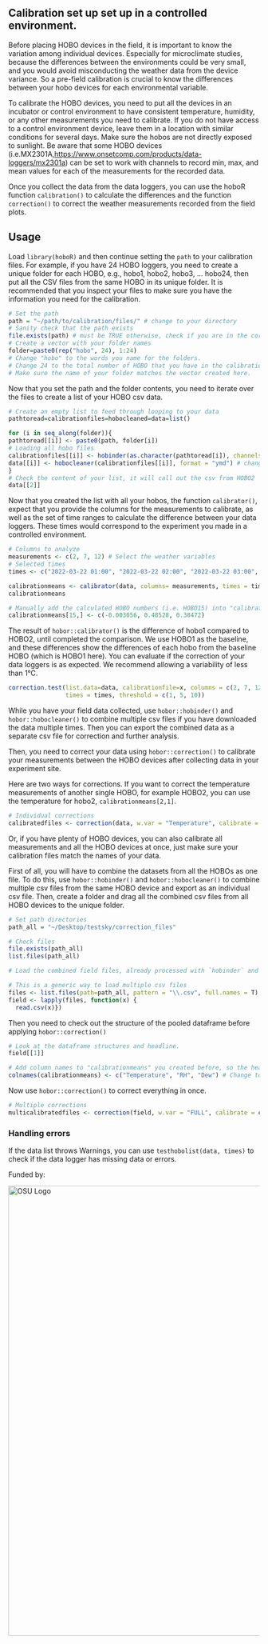 ## Calibration set up set up in a controlled environment.
Before placing HOBO devices in the field, it is important to know the variation among individual devices. Especially for microclimate studies, because the differences between the environments could be very small, and you would avoid misconducting the weather data from the device variance. So a pre-field calibration is crucial to know the differences between your hobo devices for each environmental variable.  

To calibrate the HOBO devices, you need to put all the devices in an incubator or control environment to have consistent temperature, humidity, or any other measurements you need to calibrate. If you do not have access to a control environment device, leave them in a location with similar conditions for several days. Make sure the hobos are not directly exposed to sunlight. Be aware that some HOBO devices (i.e.MX2301A,https://www.onsetcomp.com/products/data-loggers/mx2301a) can be set to work with channels to record min, max, and mean values for each of the measurements for the recorded data.

Once you collect the data from the data loggers, you can use the hoboR function `calibration()` to calculate the differences and the function `correction()` to correct the weather measurements recorded from the field plots.

## Usage
Load `library(hoboR)` and then continue setting the `path` to your calibration files. For example, if you have 24 HOBO loggers, you need to create a unique folder for each HOBO, e.g., hobo1, hobo2, hobo3, ... hobo24, then put all the CSV files from the same HOBO in its unique folder. It is recommended that you inspect your files to make sure you have the information you need for the calibration. 

```R
# Set the path
path = "~/path/to/calibration/files/" # change to your directory
# Sanity check that the path exists
file.exists(path) # must be TRUE otherwise, check if you are in the correct folder
# Create a vector with your folder names 
folder=paste0(rep("hobo", 24), 1:24)
# Change "hobo" to the words you name for the folders.
# Change 24 to the total number of HOBO that you have in the calibration. 
# Make sure the name of your folder matches the vector created here.
```
Now that you set the path and the folder contents, you need to iterate over the files to create a list of your HOBO csv data.

```R
# Create an empty list to feed through looping to your data
pathtoread=calibrationfiles=hobocleaned=data=list()

for (i in seq_along(folder)){
pathtoread[[i]] <- paste0(path, folder[i])
# Loading all hobo files
calibrationfiles[[i]] <- hobinder(as.character(pathtoread[i]), channels = "ON" ) # channels is a new feature
data[[i]] <- hobocleaner(calibrationfiles[[i]], format = "ymd") # change the format to "mdy" if your DateTime format is MM/DD/YYYY
}
# Check the content of your list, it will call out the csv from HOBO2
data[[2]] 
```
Now that you created the list with all your hobos, the function `calibrator()`, 
expect that you provide the columns for the measurements to calibrate, as well as 
the set of time ranges to calculate the difference between your data loggers.
These times would correspond to the experiment you made in a controlled environment. 

```R
# Columns to analyze
measurements <- c(2, 7, 12) # Select the weather variables 
# Selected times
times <- c("2022-03-22 01:00", "2022-03-22 02:00", "2022-03-22 03:00", "2022-03-22 04:00","2022-03-22 05:00", "2022-03-22 06:00", "2022-03-22 07:00", "2022-03-22 08:00","2022-03-22 09:00") # Make sure you enter the date & time format with zeros, for example 08:00 instead of 8:00 for 8am.

calibrationmeans <- calibrator(data, columns= measurements, times = times) # for the hobo(s) with different length datasets, you will see a warning message. That HOBO won't be calculated, so you will see it as "NaN" when you call out the "calibrationmeans". For that HOBO you have to calculate the numbers manually, then add the numbers to "calibrationmeans" when applying the correction to the field collected data. 
calibrationmeans

# Manually add the calculated HOBO numbers (i.e. HOBO15) into "calibrationmeans", if any.
calibrationmeans[15,] <- c(-0.003056, 0.48528, 0.38472)  
```
The result of `hobor::calibrator()` is the difference of hobo1 compared to HOBO2,
until completed the comparison. We use HOBO1 as the baseline, and these differences show the differences of each hobo
from the baseline HOBO (which is HOBO1 here).
You can evaluate if the correction of your data loggers is as expected. We
recommend allowing a variability of less than 1°C.
```R
correction.test(list.data=data, calibrationfile=x, columns = c(2, 7, 12), 
                times = times, threshold = c(1, 5, 10))
```

While you have your field data collected, use `hobor::hobinder()` and `hobor::hobocleaner()` to combine multiple csv files if you have downloaded the data multiple times. Then you can export the combined data as a separate csv file for correction and further analysis.

Then, you need to correct your data using `hobor::correction()` to calibrate your 
measurements between the HOBO devices after collecting data in your experiment site.

Here are two ways for corrections. If you want to correct the temperature measurements of another single HOBO, for example HOBO2, you can use the 
temperature for hobo2, `calibrationmeans[2,1]`. 
```R
# Individual corrections
calibratedfiles <- correction(data, w.var = "Temperature", calibrate = "0.1089") # Change "data" to your combined HOBO file name
```
Or, if you have plenty of HOBO devices, you can also calibrate all measurements and all the HOBO devices at once, just make sure your calibration files match the names of your data.

First of all, you will have to combine the datasets from all the HOBOs as one file. To do this, use `hobor::hobinder()` and `hobor::hobocleaner()` to combine multiple csv files from the same HOBO device and export as an individual csv file. Then, create a folder and drag all the combined csv files from all HOBO devices to the unique folder.

```R
# Set path directories
path_all = "~/Desktop/testsky/correction_files"

# Check files
file.exists(path_all)
list.files(path_all)

# Load the combined field files, already processed with `hobinder` and `hobocleaner`.  

# This is a generic way to load multiple csv files
files <- list.files(path=path_all, pattern = "\\.csv", full.names = T)
field <- lapply(files, function(x) {
  read.csv(x)})
```

Then you need to check out the structure of the pooled dataframe before applying `hobor::correction()`

```R
# Look at the dataframe structures and headline.
field[[1]]

# Add column names to "calibrationmeans" you created before, so the headline matches the field dataframe.
colnames(calibrationmeans) <- c("Temperature", "RH", "Dew") # Change to fit your weather variables
```

Now use `hobor::correction()` to correct everything in once. 

```R
# Multiple corrections
multicalibratedfiles <- correction(field, w.var = "FULL", calibrate = calibrationmeans) # Change "field" to your data name
```

### Handling errors
If the data list throws Warnings, you can use `testhobolist(data, times)` to check if the data logger has missing data or errors. 



<p>Funded by:</p>
<img src="images/osu-usda-logo.png" alt="OSU Logo" style="width: 900px;"/>
